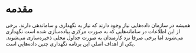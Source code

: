 <link rel="styleSheet" href="../styles.css" />

# مقدمه

همیشه در سازمان داده‌هایی نیاز وجود دارند که نیاز به نگهداری و ساماندهی دارند. برخی از این اطلاعات در سامانه‌هایی که به صورت مرکزی پیاده‌سازی شده است نگهداری می‌شوند اما برخی صرفا نزد کارمندان به صورت
جداول محلی ذخیره‌سازی می‌شوند.
یکی از اهداف اصلی این برنامه نگهداری چنین داده‌هایی است.
